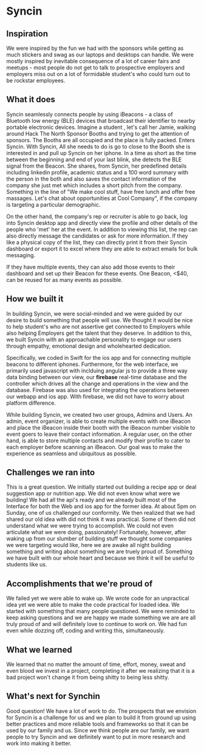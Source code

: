 # Syncin

## Inspiration
We were inspired by the fun we had with the sponsors while getting as much stickers and swag as our laptops and desktops can handle. We were mostly inspired by inevitable consequence of a lot of career fairs and meetups - most people do not get to talk to prospective employers and employers miss out on a lot of formidable student's who could turn out to be rockstar employees.

## What it does
Syncin seamlessly connects people by using iBeacons - a class of Bluetooth low energy (BLE) devices that broadcast their identifier to nearby portable electronic devices. Imagine a student , let's call her Jamie, walking around Hack The North Sponsor Booths and trying to get the attention of sponsors. The Booths are all occupied and the place is fully packed. Enters Syncin. With Syncin, All she needs to do is go to close to the Booth she is interested in and pull up Syncin on her iphone. In a time as short as the time between the beginning and end of your last blink, she detects the BLE signal from the Beacon. She shares, from Syncin, her predefined details including linkedin profile, academic status and a 100 word summary with the person in the both and also saves the contact information of the company she just met which includes a short pitch from the company. Something in the line of "We make cool stuff, have free lunch and offer free massages. Let's chat about opportunities at Cool Company", if the company is targeting a particular demographic.

On the other hand, the company's rep or recruiter is able to go back, log into Syncin desktop app and directly view the  profile and other details of the people who 'met' her at the event. In addition to viewing this list, the rep can also directly message the candidates or ask for more information. If they like a physical copy of the list, they can directly print it from their Syncin dashboard or export it to excel where they are able to extract emails for bulk messaging. 

If they have multiple events, they can also add those events to their dashboard and set up their Beacon for these events. One Beacon, <$40, can be reused for as many events as possible.

## How we built it
In building Syncin, we were social-minded and we were guided by our desire to build something that people will use. We thought it would be nice to help student's who are not assertive get connected to Employers while also helping Employers get the talent that they deserve. In addition to this, we built Syncin with an approachable personality to engage our users through empathy, emotional design and wholehearted dedication.

Specifically, we coded in Swift for the ios app and for connecting multiple beacons to different iphones. Furthermore, for the web interface, we primarily used javascript with inclduing angular js to provide a three way data binding between our view, our **firebase** real-time database and the controller which drives all the change and operations in the view and the database. Firebase was also used for integrating the operations between our webapp and ios app. With firebase, we did not have to worry about platform difference. 

While building Syncin, we created two user groups, Admins and Users. An admin, event organizer, is able to create multiple events with one iBeacon and place the iBeacon inside their booth with the iBeacon number visible to event goers to leave their contact information. A regular user, on the other hand, is able to store multiple contacts and modify their profile to cater to each employer before scanning an iBeacon. Our goal was to make the experience as seamless and ubiquitous as possible.

## Challenges we ran into
This is a great question. We initially started out building a recipe app or deal suggestion app or nutrition app. We did not even know what were we building! We had all the api's ready and we already built most of the Interface for both the Web and ios app for the former idea. At about 5pm on Sunday, one of us challenged our conformity. We then realized that we had shared our old idea with did not think it was practical. Some of them did not understand what we were trying to accomplish. We could not even articulate what we were doing, passionately! Fortunately, however, after waking up from our slumber of building stuff we thought some companies we were targeting would like, here we are awake all night building something and writing about something we are truely proud of. Something we have built with our whole heart and because we think it will be useful to students like us. 

## Accomplishments that we're proud of
We failed yet we were able to wake up. We wrote code for an unpractical idea yet we were able to make the code practical for loaded idea. We  started with something that many people questioned. We were reminded to keep asking questions and we are happy we made something we are are all truly proud of and will definitely love to continue to work on. We had fun even while dozzing off, coding and writing this, simultaneously.

## What we learned
We learned that no matter the amount of time, effort, money, sweat and even blood we invest in a project, completing it after we realizing that it is a bad project won't change it from being shitty to being less shitty.

## What's next for Synchin
Good question! We have a lot of work to do. The prospects that we envision for Syncin is a challenge for us and we plan to build it from ground up using better practices and more reliable tools and frameworks so that it can be used by our family and us. Since we think people are our family, we want people to try Syncin and we definitely want to put in more research and work into making it better.
